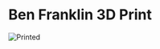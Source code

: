 # Ben Franklin 3D Print

![Printed](https://github.com/buie/ben-franklin/tree/master/images/BenFranklinPrint.jpg)
